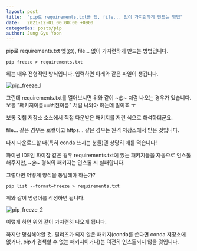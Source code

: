 ```yaml
---
layout: post
title:  "pip로 requirements.txt를 앳, file... 없이 가지런하게 만드는 방법"
date:   2021-12-01 00:00:00 +0900
categories: posts/pip
author: Jung Gyu Yoon
---
```


pip로 requirements.txt 앳(@), file... 없이 가지런하게 만드는 방법입니다.

```
pip freeze > requirements.txt
```
위는 매우 전형적인 방식입니다. 입력하면 아래와 같은 파일이 생깁니다.

![pip_freeze_1]({{site.url}}/images/pip_freeze_1.png)

그런데 requirements.txt를 열어보시면 위와 같이 ~@~ 처럼 나오는 경우가 있습니다.
보통 "패키지이름==버전이름" 처럼 나와야 하는데 말이죠 ㅜ

보통 깃헙 저장소 소스에서 직접 다운받은 패키지를 저런 식으로 해석하더군요.

file... 같은 경우는 로컬이고 https... 같은 경우는 원격 저장소에서 받은 것입니다.

다시 다운로드할 때(특히 conda 쓰시는 분들)엔 상당히 애를 먹습니다! 

파이썬 IDE인 파이참 같은 경우 requirements.txt에 있는 패키지들을 자동으로 인스톨해주지만, ~@~ 형식의 패키지는 인스톨 시 실패합니다.

그렇다면 어떻게 양식을 통일해야 하는가?

```pip list --format=freeze > requirements.txt```

위와 같이 명령어를 작성하면 됩니다.

![pip_freeze_2]({{site.url}}/images/pip_freeze_2.png)

이렇게 하면 위와 같이 가지런히 나오게 됩니다.

하지만 명심해야할 것. 릴리즈가 되지 않은 패키지(conda를 쓴다면 conda 저장소에 없거나, pip가 검색할 수 없는 패키지이거나)는 여전히 인스톨되지 않을 것입니다.


